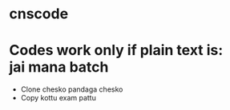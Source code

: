 # cnscode
# Codes work only if plain text is: jai mana batch
* Clone chesko pandaga chesko
* Copy kottu exam pattu

